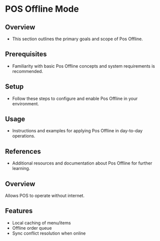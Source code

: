 # POS Offline Mode

## Overview
- This section outlines the primary goals and scope of Pos Offline.

## Prerequisites
- Familiarity with basic Pos Offline concepts and system requirements is recommended.

## Setup
- Follow these steps to configure and enable Pos Offline in your environment.

## Usage
- Instructions and examples for applying Pos Offline in day-to-day operations.

## References
- Additional resources and documentation about Pos Offline for further learning.


## Overview
Allows POS to operate without internet.

## Features
- Local caching of menu/items
- Offline order queue
- Sync conflict resolution when online
